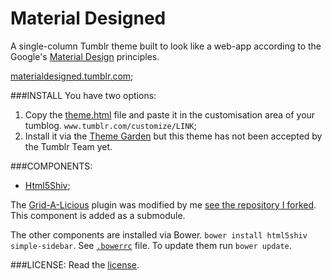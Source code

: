 Material Designed
=============

A single-column Tumblr theme built to look like a web-app according to the Google's [Material Design](http://www.google.com/design) principles.

[materialdesigned.tumblr.com](http://materialdesigned.tumblr.com);

###INSTALL
You have two options:

1. Copy the [theme.html](theme/theme.html) file and paste it in the customisation area of your tumblog. `www.tumblr.com/customize/LINK`;
2. Install it via the [Theme Garden](https://www.tumblr.com/theme/39128) but this theme has not been accepted by the Tumblr Team yet.

###COMPONENTS:

* [Html5Shiv](https://github.com/aFarkas/html5shiv]);

The [Grid-A-Licious](https://github.com/suprb/Grid-A-Licious) plugin was modified by me [see the repository I forked](https://github.com/dcdeiv/Grid-A-Licious). This component is added as a submodule.

The other components are installed via Bower. `bower install html5shiv simple-sidebar`. See [`.bowerrc`](.bowerrc) file.
To update them run `bower update`.

###LICENSE:
Read the [license](LICENSE).
